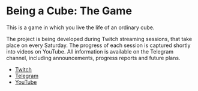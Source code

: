# Being a Cube: The Game

This is a game in which you live the life of an ordinary cube.

The project is being developed during Twitch streaming sessions, that take place on every Saturday. The progress of each session is captured shortly into videos on YouTube. All information is available on the Telegram channel, including announcements, progress reports and future plans.

-   [Twitch](https://www.twitch.tv/nagellan)
-   [Telegram](https://t.me/nagellan)
-   [YouTube](https://www.youtube.com/@nagelland)
